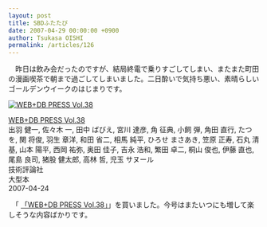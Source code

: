 ```yaml
---
layout: post
title: SBDふたたび
date: 2007-04-29 00:00:00 +0900
author: Tsukasa OISHI
permalink: /articles/126
---
```



　昨日は飲み会だったのですが、結局終電で乗りすごしてしまい、またまた町田の漫画喫茶で朝まで過ごしてしまいました。二日酔いで気持ち悪い、素晴らしいゴールデンウイークのはじまりです。  

 [![WEB+DB PRESS Vol.38](https://images-na.ssl-images-amazon.com/images/I/51pcPHrJgRL._SL160_.jpg "WEB+DB PRESS Vol.38")](http://www.amazon.co.jp/WEB-DB-PRESS-Vol-38-%E5%87%BA%E7%BE%BD/dp/4774131008%3FSubscriptionId%3DAKIAIKJECTBTL3JTYTKA%26tag%3Dkaeruspoon-22%26linkCode%3Dxm2%26camp%3D2025%26creative%3D165953%26creativeASIN%3D4774131008)  

 [WEB+DB PRESS Vol.38](http://www.amazon.co.jp/WEB-DB-PRESS-Vol-38-%E5%87%BA%E7%BE%BD/dp/4774131008%3FSubscriptionId%3DAKIAIKJECTBTL3JTYTKA%26tag%3Dkaeruspoon-22%26linkCode%3Dxm2%26camp%3D2025%26creative%3D165953%26creativeASIN%3D4774131008)  
出羽 健一, 佐々木 一, 田中 ばびえ, 宮川 達彦, 角 征典, 小飼 弾, 角田 直行, たつを, 関 将俊, 羽生 章洋, 和田 省二, 相馬 純平, ひろせ まさあき, 笠原 正寿, 石丸 清基, 山本 陽平, 西岡 祐弥, 奥田 佳子, 吉永 浩和, 繁田 卓二, 桐山 俊也, 伊藤 直也, 尾島 良司, 猪股 健太郎, 高林 哲, 児玉 サヌール  
技術評論社  
大型本  
2007-04-24  

　「 [「WEB+DB PRESS Vol.38」](http://www.amazon.co.jp/WEB-DB-PRESS-Vol-38-%E5%87%BA%E7%BE%BD/dp/4774131008%3FSubscriptionId%3DAKIAIKJECTBTL3JTYTKA%26tag%3Dkaeruspoon-22%26linkCode%3Dxm2%26camp%3D2025%26creative%3D165953%26creativeASIN%3D4774131008)」を買いました。今号はまたいつにも増して楽しそうな内容ばかりです。  
